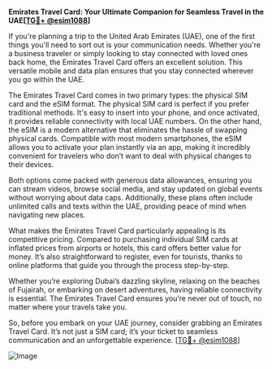 **Emirates Travel Card: Your Ultimate Companion for Seamless Travel in the UAE[[TG💪+ @esim1088](https://t.me/s/esim1088)]**

If you're planning a trip to the United Arab Emirates (UAE), one of the first things you'll need to sort out is your communication needs. Whether you're a business traveler or simply looking to stay connected with loved ones back home, the Emirates Travel Card offers an excellent solution. This versatile mobile and data plan ensures that you stay connected wherever you go within the UAE.

The Emirates Travel Card comes in two primary types: the physical SIM card and the eSIM format. The physical SIM card is perfect if you prefer traditional methods. It's easy to insert into your phone, and once activated, it provides reliable connectivity with local UAE numbers. On the other hand, the eSIM is a modern alternative that eliminates the hassle of swapping physical cards. Compatible with most modern smartphones, the eSIM allows you to activate your plan instantly via an app, making it incredibly convenient for travelers who don’t want to deal with physical changes to their devices.

Both options come packed with generous data allowances, ensuring you can stream videos, browse social media, and stay updated on global events without worrying about data caps. Additionally, these plans often include unlimited calls and texts within the UAE, providing peace of mind when navigating new places.

What makes the Emirates Travel Card particularly appealing is its competitive pricing. Compared to purchasing individual SIM cards at inflated prices from airports or hotels, this card offers better value for money. It’s also straightforward to register, even for tourists, thanks to online platforms that guide you through the process step-by-step.

Whether you’re exploring Dubai’s dazzling skyline, relaxing on the beaches of Fujairah, or embarking on desert adventures, having reliable connectivity is essential. The Emirates Travel Card ensures you’re never out of touch, no matter where your travels take you.

So, before you embark on your UAE journey, consider grabbing an Emirates Travel Card. It’s not just a SIM card; it’s your ticket to seamless communication and an unforgettable experience. [[TG💪+ @esim1088](https://t.me/s/esim1088)]

![Image](https://i.postimg.cc/Y0z9fWf4/image.png)